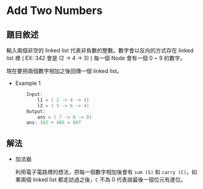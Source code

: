 # Add Two Numbers

## 題目敘述

輸入兩個非空的 linked list 代表非負數的整數。數字會以反向的方式存在 linked list 裡 ( EX: 342 會是 (2 -> 4 -> 3) )
每一個 Node 會有一個 0 ~ 9 的數字。

現在要把兩個數字相加之後回傳一個 linked list。

- Example 1

    ```go
        Input:
            l1 = ( 2 -> 4 -> 3)
            l2 = ( 5 -> 6 -> 4)
        Output:
            ans = ( 7 -> 0 -> 8)
        ans: 342 + 465 = 807
    ```

## 解法

- 加法器

    利用電子電路裡的想法，把每一個數字相加後會有 `sum (S)` 和 `carry (C)`，如果兩個 linked list 都走訪過之後，`C` 不為 0 代表說最後一個位元有進位。
